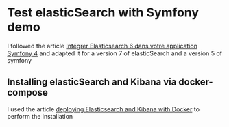 Test elasticSearch with Symfony demo
====================================

I followed the article [Intégrer Elasticsearch 6 dans votre application Symfony 4][1] and adapted it for a version 7 of elasticSearch and a version 5 of symfony


Installing elasticSearch and Kibana via docker-compose
------------------------------------------------------

I used the article [deploying Elasticsearch and Kibana with Docker][2] to perform the installation

[1]: https://afsy.fr/avent/2017/20-elasticsearch-6-et-symfony-4
[2]: https://quoeamaster.medium.com/deploying-elasticsearch-and-kibana-with-docker-86a4ac78d851
